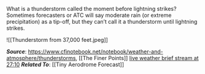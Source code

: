 What is a thunderstorm called the moment before lightning strikes? Sometimes forecasters or ATC will say moderate rain (or extreme precipitation) as a tip-off, but they can’t call it a thunderstorm until lightning strikes.

![[Thunderstorm from 37,000 feet.jpeg]]

***Source***: https://www.cfinotebook.net/notebook/weather-and-atmosphere/thunderstorms, [[The Finer Points]] [live weather brief stream at 27:10](https://youtu.be/TqgjU9f0TYg?t=1630)
***Related To***: [[Tiny Aerodrome Forecast]]